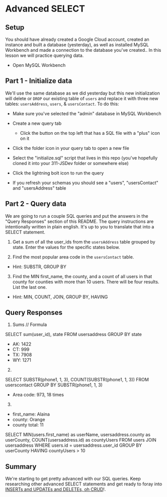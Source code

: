 # Advanced SELECT

## Setup

You should have already created a Google Cloud account, created an instance and built a database (yesterday), as well as installed MySQL Workbench and made a connection to the database you've created.. In this lesson we will practice querying data.

* Open MySQL Workbench

## Part 1 - Initialize data

We'll use the same database as we did yesterday but this new initialization will delete or `DROP` our existing table of `users` and replace it with three new tables: `usersAddress`, `users`, & `usersContact`. To do this:

* Make sure you've selected the "admin" database in MySQL Workbench

* Create a new query tab
  * Click the button on the top left that has a SQL file with a "plus" icon on it

* Click the folder icon in your query tab to open a new file

* Select the "initialize.sql" script that lives in this repo (you've hopefully cloned it into your 311-JSDev folder or somewhere else)

* Click the lightning bolt icon to run the query

* If you refresh your schemas you should see a "users", "usersContact" and "usersAddress" table

## Part 2 - Query data

We are going to run a couple SQL queries and put the answers in the "Query Responses" section of this README. The query instructions are intentionally written in plain english. It's up to you to translate that into a SELECT statement.

1. Get a sum of all the user_ids from the `usersAddress` table grouped by state. Enter the values for the specific states below.

2. Find the most popular area code in the `usersContact` table. 
  * Hint: SUBSTR, GROUP BY

3. Find the MIN first_name, the county, and a count of all users in that county for counties with more than 10 users. There will be four results. List the last one. 
  * Hint: MIN, COUNT, JOIN, GROUP BY, HAVING


## Query Responses

1. Sums
// Formula

SELECT
sum(user_id),
state
FROM
usersaddress
GROUP BY
state

  * AK: 1422
  * CT: 999
  * TX: 7908
  * WY: 1271

2.

SELECT
SUBSTR(phone1, 1, 3),
COUNT(SUBSTR(phone1, 1, 3))
FROM
userscontact
GROUP BY
SUBSTR(phone1, 1, 3)

  * Area code: 973, 18 times

3.
  * first_name: Alaina
  * county: Orange
  * county total: 11

SELECT
	MIN(users.first_name) as userName,
    usersaddress.county as userCounty,
    COUNT(usersaddress.id) as countyUsers
FROM users
JOIN usersaddress
WHERE users.id = usersaddress.user_id
GROUP BY userCounty
HAVING countyUsers > 10


## Summary

We're starting to get pretty advanced with our SQL queries. Keep researching other advanced SELECT statements and get ready to foray into [INSERTs and UPDATEs and DELETEs, oh CRUD](https://www.youtube.com/watch?v=-HrfbV16-FQ)!.
